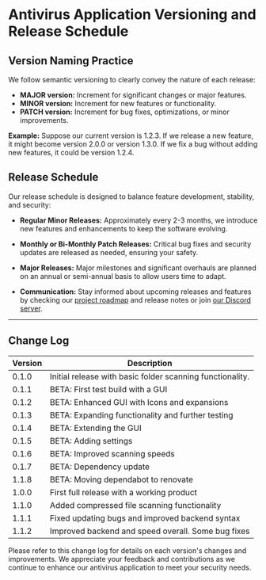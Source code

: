 # Antivirus Application Versioning and Release Schedule

## Version Naming Practice

We follow semantic versioning to clearly convey the nature of each release:

- **MAJOR version:** Increment for significant changes or major features.
- **MINOR version:** Increment for new features or functionality.
- **PATCH version:** Increment for bug fixes, optimizations, or minor improvements.

**Example:** Suppose our current version is 1.2.3. If we release a new feature, it might become version 2.0.0 or version 1.3.0. If we fix a bug without adding new features, it could be version 1.2.4.

## Release Schedule

Our release schedule is designed to balance feature development, stability, and security:

- **Regular Minor Releases:** Approximately every 2-3 months, we introduce new features and enhancements to keep the software evolving.

- **Monthly or Bi-Monthly Patch Releases:** Critical bug fixes and security updates are released as needed, ensuring your safety.

- **Major Releases:** Major milestones and significant overhauls are planned on an annual or semi-annual basis to allow users time to adapt.

- **Communication:** Stay informed about upcoming releases and features by checking our [project roadmap](https://github.com/orgs/Raspirus/projects/3) and release notes or join [our Discord server](https://discord.gg/Vx7fW9PA8B).

---

## Change Log

| Version   | Description                                                 |
| --------- | ----------------------------------------------------------- |
| 0.1.0     | Initial release with basic folder scanning functionality.   |
| 0.1.1     | BETA: First test build with a GUI                           |
| 0.1.2     | BETA: Enhanced GUI with Icons and expansions                |
| 0.1.3     | BETA: Expanding functionality and further testing           |
| 0.1.4     | BETA: Extending the GUI                                     |
| 0.1.5     | BETA: Adding settings                                       |
| 0.1.6     | BETA: Improved scanning speeds                              |
| 0.1.7     | BETA: Dependency update                                     |
| 1.1.8     | BETA: Moving dependabot to renovate                         |
| 1.0.0     | First full release with a working product                   |
| 1.1.0     | Added compressed file scanning functionality                |
| 1.1.1     | Fixed updating bugs and improved backend syntax             |
| 1.1.2     | Improved backend and speed overall. Some bug fixes          |


Please refer to this change log for details on each version's changes and improvements. We appreciate your feedback and contributions as we continue to enhance our antivirus application to meet your security needs.